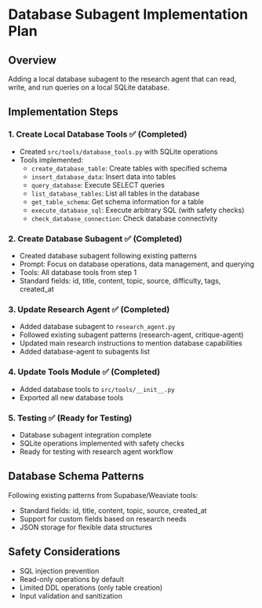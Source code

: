 # Database Subagent Implementation Plan

## Overview
Adding a local database subagent to the research agent that can read, write, and run queries on a local SQLite database.

## Implementation Steps

### 1. Create Local Database Tools ✅ (Completed)
- Created `src/tools/database_tools.py` with SQLite operations
- Tools implemented:
  - `create_database_table`: Create tables with specified schema
  - `insert_database_data`: Insert data into tables
  - `query_database`: Execute SELECT queries
  - `list_database_tables`: List all tables in the database
  - `get_table_schema`: Get schema information for a table
  - `execute_database_sql`: Execute arbitrary SQL (with safety checks)
  - `check_database_connection`: Check database connectivity

### 2. Create Database Subagent ✅ (Completed)
- Created database subagent following existing patterns
- Prompt: Focus on database operations, data management, and querying
- Tools: All database tools from step 1
- Standard fields: id, title, content, topic, source, difficulty, tags, created_at

### 3. Update Research Agent ✅ (Completed)
- Added database subagent to `research_agent.py`
- Followed existing subagent patterns (research-agent, critique-agent)
- Updated main research instructions to mention database capabilities
- Added database-agent to subagents list

### 4. Update Tools Module ✅ (Completed)
- Added database tools to `src/tools/__init__.py`
- Exported all new database tools

### 5. Testing ✅ (Ready for Testing)
- Database subagent integration complete
- SQLite operations implemented with safety checks
- Ready for testing with research agent workflow

## Database Schema Patterns
Following existing patterns from Supabase/Weaviate tools:
- Standard fields: id, title, content, topic, source, created_at
- Support for custom fields based on research needs
- JSON storage for flexible data structures

## Safety Considerations
- SQL injection prevention
- Read-only operations by default
- Limited DDL operations (only table creation)
- Input validation and sanitization
